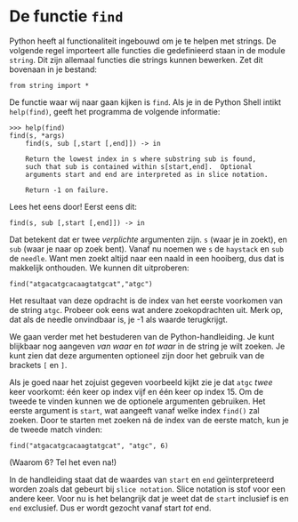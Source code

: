 # De functie `find`

Python heeft al functionaliteit ingebouwd om je te helpen met strings. De
volgende regel importeert alle functies die gedefinieerd staan in de module
`string`. Dit zijn allemaal functies die strings kunnen bewerken. Zet dit
bovenaan in je bestand:

    from string import *

De functie waar wij naar gaan kijken is `find`. Als je in de Python Shell intikt `help(find)`, geeft het programma de volgende informatie:

    >>> help(find)
    find(s, *args)
        find(s, sub [,start [,end]]) -> in
        
        Return the lowest index in s where substring sub is found,
        such that sub is contained within s[start,end].  Optional
        arguments start and end are interpreted as in slice notation.
        
        Return -1 on failure.

Lees het eens door! Eerst eens dit:

	find(s, sub [,start [,end]]) -> in

Dat betekent dat er twee *verplichte* argumenten zijn. `s` (waar je in zoekt),
en `sub` (waar je naar op zoek bent). Vanaf nu noemen we `s` de `haystack` en
`sub` de `needle`. Want men zoekt altijd naar een naald in een hooiberg, dus dat
is makkelijk onthouden. We kunnen dit uitproberen:

    find("atgacatgcacaagtatgcat","atgc")

Het resultaat van deze opdracht is de index van het eerste voorkomen van de
string `atgc`. Probeer ook eens wat andere zoekopdrachten uit. Merk op, dat als
de needle onvindbaar is, je -1 als waarde terugkrijgt.

We gaan verder met het bestuderen van de Python-handleiding. Je kunt blijkbaar
nog aangeven *van waar* en *tot waar* in de string je wilt zoeken. Je kunt zien
dat deze argumenten optioneel zijn door het gebruik van de brackets `[` en `]`.

Als je goed naar het zojuist gegeven voorbeeld kijkt zie je dat `atgc` *twee*
keer voorkomt: één keer op index vijf en één keer op index 15. Om de tweede te vinden kunnen we de optionele argumenten gebruiken. Het eerste argument is `start`, wat aangeeft vanaf welke index `find()` zal zoeken. Door te starten met zoeken ná de index van de eerste match, kun je de tweede match vinden:

    find("atgacatgcacaagtatgcat", "atgc", 6)

(Waarom 6? Tel het even na!)

In de handleiding staat dat de waardes van `start` en `end` geïnterpreteerd
worden zoals dat gebeurt bij `slice notation`. Slice notation is stof voor een
andere keer. Voor nu is het belangrijk dat je weet dat de `start` inclusief is
en `end` exclusief. Dus er wordt gezocht vanaf start *tot* end.
